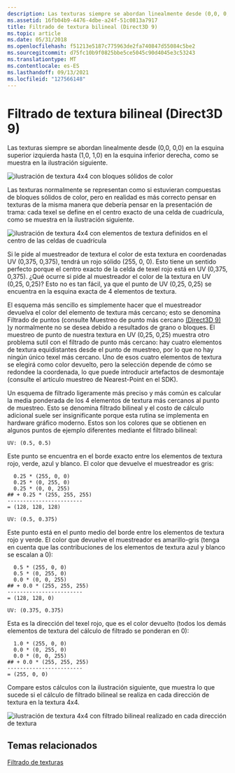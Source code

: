 ```yaml
---
description: Las texturas siempre se abordan linealmente desde (0,0, 0,0) en la esquina superior izquierda hasta (1,0, 1,0) en la esquina inferior derecha, como se muestra en la ilustración siguiente.
ms.assetid: 16fb04b9-4476-4dbe-a24f-51c0813a7917
title: Filtrado de textura bilineal (Direct3D 9)
ms.topic: article
ms.date: 05/31/2018
ms.openlocfilehash: f51213e5187c775963de2fa740847d55084c5be2
ms.sourcegitcommit: d75fc10b9f0825bbe5ce5045c90d4045e3c53243
ms.translationtype: MT
ms.contentlocale: es-ES
ms.lasthandoff: 09/13/2021
ms.locfileid: "127566148"
---
```

# <a name="bilinear-texture-filtering-direct3d-9"></a>Filtrado de textura bilineal (Direct3D 9)

Las texturas siempre se abordan linealmente desde (0,0, 0,0) en la esquina superior izquierda hasta (1,0, 1,0) en la esquina inferior derecha, como se muestra en la ilustración siguiente.

![ilustración de textura 4x4 con bloques sólidos de color](images/bilinear-fig7a.png)

Las texturas normalmente se representan como si estuvieran compuestas de bloques sólidos de color, pero en realidad es más correcto pensar en texturas de la misma manera que debería pensar en la presentación de trama: cada texel se define en el centro exacto de una celda de cuadrícula, como se muestra en la ilustración siguiente.

![ilustración de textura 4x4 con elementos de textura definidos en el centro de las celdas de cuadrícula](images/bilinear-fig7b.png)

Si le pide al muestreador de textura el color de esta textura en coordenadas UV (0,375, 0,375), tendrá un rojo sólido (255, 0, 0). Esto tiene un sentido perfecto porque el centro exacto de la celda de texel rojo está en UV (0,375, 0,375). ¿Qué ocurre si pide al muestreador el color de la textura en UV (0,25, 0,25)? Esto no es tan fácil, ya que el punto de UV (0,25, 0,25) se encuentra en la esquina exacta de 4 elementos de textura.

El esquema más sencillo es simplemente hacer que el muestreador devuelva el color del elemento de textura más cercano; esto se denomina Filtrado de puntos (consulte Muestreo de punto más cercano [(Direct3D 9) )](nearest-point-sampling.md)y normalmente no se desea debido a resultados de grano o bloques. El muestreo de punto de nuestra textura en UV (0,25, 0,25) muestra otro problema sutil con el filtrado de punto más cercano: hay cuatro elementos de textura equidistantes desde el punto de muestreo, por lo que no hay ningún único texel más cercano. Uno de esos cuatro elementos de textura se elegirá como color devuelto, pero la selección depende de cómo se redondee la coordenada, lo que puede introducir artefactos de desmontaje (consulte el artículo muestreo de Nearest-Point en el SDK).

Un esquema de filtrado ligeramente más preciso y más común es calcular la media ponderada de los 4 elementos de textura más cercanos al punto de muestreo. Esto se denomina filtrado bilineal y el costo de cálculo adicional suele ser insignificante porque esta rutina se implementa en hardware gráfico moderno. Estos son los colores que se obtienen en algunos puntos de ejemplo diferentes mediante el filtrado bilineal:


```
UV: (0.5, 0.5)
```



Este punto se encuentra en el borde exacto entre los elementos de textura rojo, verde, azul y blanco. El color que devuelve el muestreador es gris:


```
  0.25 * (255, 0, 0)
  0.25 * (0, 255, 0) 
  0.25 * (0, 0, 255) 
## + 0.25 * (255, 255, 255) 
------------------------
= (128, 128, 128)
```




```
UV: (0.5, 0.375)
```



Este punto está en el punto medio del borde entre los elementos de textura rojo y verde. El color que devuelve el muestreador es amarillo-gris (tenga en cuenta que las contribuciones de los elementos de textura azul y blanco se escalan a 0):


```
  0.5 * (255, 0, 0)
  0.5 * (0, 255, 0) 
  0.0 * (0, 0, 255) 
## + 0.0 * (255, 255, 255) 
------------------------
= (128, 128, 0)
```




```
UV: (0.375, 0.375)
```



Esta es la dirección del texel rojo, que es el color devuelto (todos los demás elementos de textura del cálculo de filtrado se ponderan en 0):


```
  1.0 * (255, 0, 0)
  0.0 * (0, 255, 0) 
  0.0 * (0, 0, 255) 
## + 0.0 * (255, 255, 255) 
------------------------
= (255, 0, 0)
```



Compare estos cálculos con la ilustración siguiente, que muestra lo que sucede si el cálculo de filtrado bilineal se realiza en cada dirección de textura en la textura 4x4.

![ilustración de textura 4x4 con filtrado bilineal realizado en cada dirección de textura](images/bilinear-fig7c.jpg)

## <a name="related-topics"></a>Temas relacionados

<dl> <dt>

[Filtrado de texturas](texture-filtering.md)
</dt> </dl>

 

 




